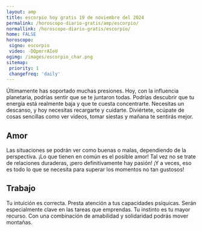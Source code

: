 ```yaml
---
layout: amp
title: escorpio hoy gratis 19 de noviembre del 2024 
permalink: /horoscopo-diario-gratis/amp/escorpio/
normallink: /horoscopo-diario-gratis/escorpio/
home: FALSE
horoscopo:
 signo: escorpio
 video: -DQpmrrAIeU
ogimg: /images/escorpio_char.png
sitemap:
 priority: 1
 changefreq: 'daily'
---
```



Últimamente has soportado muchas presiones.  Hoy, con la influencia planetaria, podrías sentir que se te juntaron todas. Podrías descubrir que tu energía está realmente baja y que te cuesta concentrarte. Necesitas un descanso, y hoy necesitas recargarte y cuidarte. Diviértete, ocúpate de cosas sencillas como ver videos, tomar siestas y mañana te sentirás mejor.

## Amor

Las situaciones se podrán ver como buenas o malas, dependiendo de la perspectiva. ¡Lo que tienen en común es el posible amor! Tal vez no se trate de relaciones duraderas, ¡pero definitivamente hay pasión! ¡Y a veces, eso es todo lo que se necesita para superar los momentos no tan gustosos!

## Trabajo

Tu intuición es correcta. Presta atención a tus capacidades psíquicas. Serán especialmente clave en las tareas que emprendas. Tu instinto es tu mayor recurso. Con una combinación de amabilidad y solidaridad podrás mover montañas.